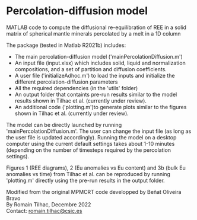 # Percolation-diffusion model
MATLAB code to compute the diffusional re-equilibration of REE in a solid matrix of spherical mantle minerals percolated by a melt in a 1D column
    
The package (tested in Matlab R2021b) includes:
- The main percolation-diffusion model ('mainPercolationDiffusion.m')
- An input file (input.xlsx) which includes solid, liquid and normalization compositions, and a set of partition and diffusion coefficients. 
- A user file ('initializeAdhoc.m') to load the inputs and initialize the different percolation-diffusion parameters 
- All the required dependencies (in the 'utils' folder)
- An output folder that containts pre-run results similar to the model results shown in Tilhac et al. (currently under review).
- An additional code ('plotting.m')to generate plots similar to the figures shown in Tilhac et al. (currently under review).

The model can be directly launched by running 'mainPercolationDiffusion.m'. The user can change the input file (as long as the user file is updated accordingly). Running the model on a desktop computer using the current default settings takes about 1-10 minutes (depending on the number of timesteps required by the percolation settings).

Figures 1 (REE diagrams), 2 (Eu anomalies vs Eu content) and 3b (bulk Eu anomalies vs time) from Tilhac et al. can be reproduced by running 'plotting.m' directly using the pre-run results in the output folder. 

Modified from the original MPMCRT code developped by Beñat Oliveira Bravo <br />
By Romain Tilhac, Decembre 2022 <br />
Contact: romain.tilhac@csic.es <br />
